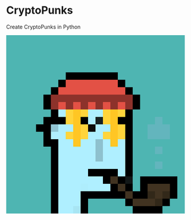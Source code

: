 # CryptoPunks
Create CryptoPunks in Python

![alt text](https://github.com/efalloon/CryptoPunks/blob/main/cryptopunk_126.png?raw=true)
